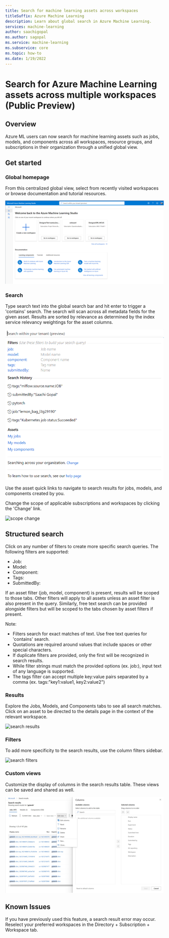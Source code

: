 ```yaml
---
title: Search for machine learning assets across workspaces
titleSuffix: Azure Machine Learning
description: Learn about global search in Azure Machine Learning.
services: machine-learning
author: saachigopal
ms.author: sagopal
ms.service: machine-learning
ms.subservice: core
ms.topic: how-to
ms.date: 1/19/2022
---
```


# Search for Azure Machine Learning assets across multiple workspaces (Public Preview)

## Overview 

Azure ML users can now search for machine learning assets such as jobs, models, and components across all workspaces, resource groups, and subscriptions in their organization through a unified global view. 

## Get started 

### Global homepage 

From this centralized global view, select from recently visited workspaces or browse documentation and tutorial resources.

![global view](./media/how-to-search-cross-workspace/global_home.png)

### Search

Type search text into the global search bar and hit enter to trigger a 'contains' search.
The search will scan across all metadata fields for the given asset. Results are sorted by relevance as determined by the index service relevancy weightings for the asset columns. 

![search bar](articles/machine-learning/media/how-to-search-cross-workspace/search_bar.png)

Use the asset quick links to navigate to search results for jobs, models, and components created by you. 

Change the scope of applicable subscriptions and workspaces by clicking the 'Change' link. 

![scope change](./media/settings.jpg)

## Structured search 

Click on any number of filters to create more specific search queries.  The following filters are supported:
* Job: 
* Model:
* Component:
* Tags:
* SubmittedBy: 

If an asset filter (job, model, component) is present, results will be scoped to those tabs. Other filters will apply to all assets unless an asset filter is also present in the query. Similarly, free text search can be provided alongside filters but will be scoped to the tabs chosen by asset filters if present. 

Note: 
* Filters search for exact matches of text. Use free text queries for 'contains' search.
* Quotations are required around values that include spaces or other special characters.  
* If duplicate filters are provided, only the first will be recognized in search results. 
* While filter strings must match the provided options (ex. job:), input text of any language is supported. 
* The tags filter can accept multiple key:value pairs separated by a comma (ex. tags:"key1:value1, key2:value2")


### Results

Explore the Jobs, Models, and Components tabs to see all search matches. Click on an asset to be directed to the details page in the context of the relevant workspace. 

![search results](./media/results.jpg)

### Filters

To add more specificity to the search results, use the column filters sidebar. 

![search filters](./media/filters.jpg)

### Custom views

Customize the display of columns in the search results table. These views can be saved and shared as well. 

![custom column views](./media/how-to-search-cross-workspace/custom_views.jpg)

## Known Issues

If you have previously used this feature, a search result error may occur. Reselect your preferred workspaces in the Directory + Subscription + Workspace tab.
